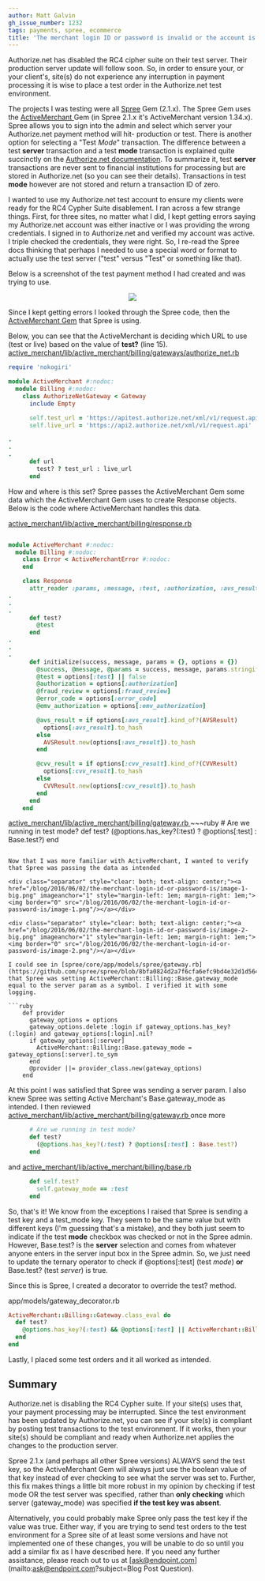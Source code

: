 ```yaml
---
author: Matt Galvin
gh_issue_number: 1232
tags: payments, spree, ecommerce
title: 'The merchant login ID or password is invalid or the account is inactive, and to how to fix it in Spree'
---
```


Authorize.net has disabled the RC4 cipher suite on their test server. Their production server update will follow soon. So, in order to ensure your, or your client's, site(s) do not experience any interruption in payment processing it is wise to place a test order in the Authorize.net test environment. [](http://app.payment.authorize.net/e/es.aspx?s=986383348&e=1086337)



The projects I was testing were all [Spree](https://spreecommerce.com/) Gem (2.1.x). The Spree Gem uses the [ActiveMerchant ](https://github.com/activemerchant/active_merchant)Gem (in Spree 2.1.x it's ActiveMerchant version 1.34.x). Spree allows you to sign into the admin and select which server your Authorize.net payment method will hit- production or test. There is another option for selecting a "Test *Mode*" transaction. The difference between a test **server** transaction and a test **mode** transaction is explained quite succinctly on the [Authorize.net documentation](http://developer.authorize.net/hello_world/testing_guide/). To summarize it, test **server** transactions are never sent to financial institutions for processing but are stored in Authorize.net (so you can see their details). Transactions in test **mode** however are not stored and return a transaction ID of zero.

I wanted to use my Authorize.net test account to ensure my clients were ready for the RC4 Cypher Suite disablement. I ran across a few strange things. First, for three sites, no matter what I did, I kept getting errors saying my Authorize.net account was either inactive or I was providing the wrong credentials. I signed in to Authorize.net and verified my account was active. I triple checked the credentials, they were right. So, I re-read the Spree docs thinking that perhaps I needed to use a special word or format to actually use the test server ("test" versus "Test" or something like that).

Below is a screenshot of the test payment method I had created and was trying to use.

<div class="separator" style="clear: both; text-align: center;"><a href="/blog/2016/06/02/the-merchant-login-id-or-password-is/image-0.png" imageanchor="1" style="margin-left: 1em; margin-right: 1em;"><img border="0" src="/blog/2016/06/02/the-merchant-login-id-or-password-is/image-0.png"/></a></div>

Since I kept getting errors I looked through the Spree code, then the [ActiveMerchant Gem](https://github.com/activemerchant/active_merchant) that Spree is using.

Below, you can see that the ActiveMerchant is deciding which URL to use (test or live) based on the value of **test?** (line 15).
[active_merchant/lib/active_merchant/billing/gateways/authorize_net.rb](https://github.com/activemerchant/active_merchant/blob/master/lib/active_merchant/billing/gateways/authorize_net.rb)

```ruby
require 'nokogiri'

module ActiveMerchant #:nodoc:
  module Billing #:nodoc:
    class AuthorizeNetGateway < Gateway
      include Empty

      self.test_url = 'https://apitest.authorize.net/xml/v1/request.api'
      self.live_url = 'https://api2.authorize.net/xml/v1/request.api'

.
.
.
      def url
        test? ? test_url : live_url
      end
```

How and where is this set? Spree passes the ActiveMerchant Gem some data which the ActiveMerchant Gem uses to create Response objects. Below is the code where ActiveMerchant handles this data.

[active_merchant/lib/active_merchant/billing/response.rb](https://github.com/activemerchant/active_merchant/blob/master/lib/active_merchant/billing/response.rb)

```ruby

module ActiveMerchant #:nodoc:
  module Billing #:nodoc:
    class Error < ActiveMerchantError #:nodoc:
    end

    class Response
      attr_reader :params, :message, :test, :authorization, :avs_result, :cvv_result, :error_code, :emv_authorization
.
.
.
      def test?
        @test
      end
.
.
.
      def initialize(success, message, params = {}, options = {})
        @success, @message, @params = success, message, params.stringify_keys
        @test = options[:test] || false
        @authorization = options[:authorization]
        @fraud_review = options[:fraud_review]
        @error_code = options[:error_code]
        @emv_authorization = options[:emv_authorization]

        @avs_result = if options[:avs_result].kind_of?(AVSResult)
          options[:avs_result].to_hash
        else
          AVSResult.new(options[:avs_result]).to_hash
        end

        @cvv_result = if options[:cvv_result].kind_of?(CVVResult)
          options[:cvv_result].to_hash
        else
          CVVResult.new(options[:cvv_result]).to_hash
        end
      end
    end
```

[active_merchant/lib/active_merchant/billing/gateway.rb
](https://github.com/activemerchant/active_merchant/blob/master/lib/active_merchant/billing/gateway.rb)~~~ruby
      # Are we running in test mode?
      def test?
        (@options.has_key?(:test) ? @options[:test] : Base.test?)
      end
```

Now that I was more familiar with ActiveMerchant, I wanted to verify that Spree was passing the data as intended

<div class="separator" style="clear: both; text-align: center;"><a href="/blog/2016/06/02/the-merchant-login-id-or-password-is/image-1-big.png" imageanchor="1" style="margin-left: 1em; margin-right: 1em;"><img border="0" src="/blog/2016/06/02/the-merchant-login-id-or-password-is/image-1.png"/></a></div>

<div class="separator" style="clear: both; text-align: center;"><a href="/blog/2016/06/02/the-merchant-login-id-or-password-is/image-2-big.png" imageanchor="1" style="margin-left: 1em; margin-right: 1em;"><img border="0" src="/blog/2016/06/02/the-merchant-login-id-or-password-is/image-2.png"/></a></div>

I could see in [spree/core/app/models/spree/gateway.rb](https://github.com/spree/spree/blob/8bfa0824d2a7f6cfa6efc9bd4e32d1d564f6270b/core/app/models/spree/gateway.rb) that Spree was setting ActiveMerchant::Billing::Base.gateway_mode equal to the server param as a symbol. I verified it with some logging.

```ruby
    def provider
      gateway_options = options
      gateway_options.delete :login if gateway_options.has_key?(:login) and gateway_options[:login].nil?
      if gateway_options[:server]
        ActiveMerchant::Billing::Base.gateway_mode = gateway_options[:server].to_sym
      end
      @provider ||= provider_class.new(gateway_options)
    end
```

At this point I was satisfied that Spree was sending a server param. I also knew Spree was setting Active Merchant's Base.gateway_mode as intended. I then reviewed [active_merchant/lib/active_merchant/billing/gateway.rb
](https://github.com/activemerchant/active_merchant/blob/master/lib/active_merchant/billing/gateway.rb) once more

```ruby
      # Are we running in test mode?
      def test?
        (@options.has_key?(:test) ? @options[:test] : Base.test?)
      end
```

and
[
active_merchant/lib/active_merchant/billing/base.rb](https://github.com/activemerchant/active_merchant/blob/v1.34.0/lib/active_merchant/billing/base.rb)
```ruby
      def self.test?
        self.gateway_mode == :test
      end
```

So, that's it! We know from the exceptions I raised that Spree is sending a test key and a test_mode key. They seem to be the same value but with different keys (I'm guessing that's a mistake), and they both just seem to indicate if the test **mode** checkbox was checked or not in the Spree admin. However, Base.test? is the **server** selection and comes from whatever anyone enters in the server input box in the Spree admin. So, we just need to update the ternary operator to check if @options[:test] (test *mode*) **or** Base.test? (test *server*) is true.

Since this is Spree, I created a decorator to override the test? method.

app/models/gateway_decorator.rb

```ruby
ActiveMerchant::Billing::Gateway.class_eval do
  def test?
    @options.has_key?(:test) && @options[:test] || ActiveMerchant::Billing::Base.test?
  end
end
```

Lastly, I placed some test orders and it all worked as intended.

##  Summary

Authorize.net is disabling the RC4 Cypher suite. If your site(s) uses that, your payment processing may be interrupted. Since the test environment has been updated by Authorize.net, you can see if your site(s) is compliant by posting test transactions to the test environment. If it works, then your site(s) should be compliant and ready when Authorize.net applies the changes to the production server.

Spree 2.1.x  (and perhaps all other Spree versions) ALWAYS send the test key, so the ActiveMerchant Gem will always just use the boolean value of that key instead of ever checking to see what the server was set to. Further, this fix makes things a little bit more robust in my opinion by checking if test mode OR the test server was specified, rather than **only checking** which server (gateway_mode) was specified **if the test key was absent**.

Alternatively, you could probably make Spree only pass the test key if the value was true.  Either way, if you are trying to send test orders to the test environment for a Spree site of at least some versions and have not implemented one of these changes, you will be unable to do so until you add a similar fix as I have described here. If you need any further assistance, please reach out to us at [ask@endpoint.com](mailto:ask@endpoint.com?subject=Blog Post Question).

